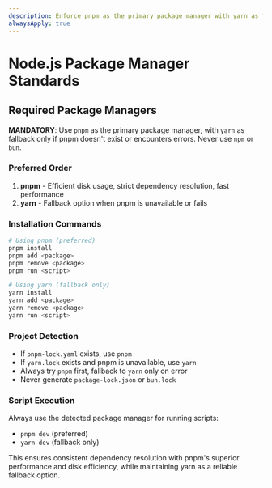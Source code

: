 ```yaml
---
description: Enforce pnpm as the primary package manager with yarn as fallback only; never use npm or bun
alwaysApply: true
---
```


# Node.js Package Manager Standards

## Required Package Managers

**MANDATORY**: Use `pnpm` as the primary package manager, with `yarn` as fallback only if pnpm doesn't exist or encounters errors. Never use `npm` or `bun`.

### Preferred Order
1. **pnpm** - Efficient disk usage, strict dependency resolution, fast performance
2. **yarn** - Fallback option when pnpm is unavailable or fails

### Installation Commands

```bash
# Using pnpm (preferred)
pnpm install
pnpm add <package>
pnpm remove <package>
pnpm run <script>

# Using yarn (fallback only)
yarn install
yarn add <package>
yarn remove <package>
yarn run <script>
```

### Project Detection

- If `pnpm-lock.yaml` exists, use `pnpm`
- If `yarn.lock` exists and pnpm is unavailable, use `yarn`
- Always try `pnpm` first, fallback to `yarn` only on error
- Never generate `package-lock.json` or `bun.lock`

### Script Execution

Always use the detected package manager for running scripts:
- `pnpm dev` (preferred)
- `yarn dev` (fallback only)

This ensures consistent dependency resolution with pnpm's superior performance and disk efficiency, while maintaining yarn as a reliable fallback option.
